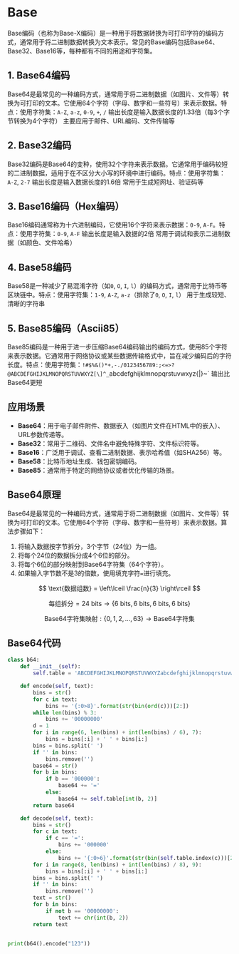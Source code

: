 # Base

Base编码（也称为Base-X编码）是一种用于将数据转换为可打印字符的编码方式，通常用于将二进制数据转换为文本表示。常见的Base编码包括Base64、Base32、Base16等，每种都有不同的用途和字符集。

## 1. Base64编码

Base64是最常见的一种编码方式，通常用于将二进制数据（如图片、文件等）转换为可打印的文本。它使用64个字符（字母、数字和一些符号）来表示数据。特点：使用字符集：`A-Z`, `a-z`, `0-9`, `+`, `/` 输出长度是输入数据长度的1.33倍（每3个字节转换为4个字符） 主要应用于邮件、URL编码、文件传输等

## 2. Base32编码

Base32编码是Base64的变种，使用32个字符来表示数据。它通常用于编码较短的二进制数据，适用于在不区分大小写的环境中进行编码。特点：使用字符集：`A-Z`, `2-7` 输出长度是输入数据长度的1.6倍 常用于生成短网址、验证码等

## 3. Base16编码（Hex编码）

Base16编码通常称为十六进制编码，它使用16个字符来表示数据：`0-9`, `A-F`。特点：使用字符集：`0-9`, `A-F` 输出长度是输入数据的2倍 常用于调试和表示二进制数据（如颜色、文件哈希）

## 4. Base58编码

Base58是一种减少了易混淆字符（如`0`, `O`, `I`, `l`）的编码方式，通常用于比特币等区块链中。特点：使用字符集：`1-9`, `A-Z`, `a-z`（排除了`0`, `O`, `I`, `l`） 用于生成较短、清晰的字符串 

## 5. Base85编码（Ascii85）

Base85编码是一种用于进一步压缩Base64编码输出的编码方式，使用85个字符来表示数据。它通常用于网络协议或某些数据传输格式中，旨在减少编码后的字符长度。特点：使用字符集：`!#$%&()*+,-./0123456789:;<=>?@ABCDEFGHIJKLMNOPQRSTUVWXYZ[\]^_`abcdefghijklmnopqrstuvwxyz{|}~` 输出比Base64更短

## 应用场景

- **Base64**：用于电子邮件附件、数据嵌入（如图片文件在HTML中的嵌入）、URL参数传递等。
- **Base32**：常用于二维码、文件名中避免特殊字符、文件标识符等。
- **Base16**：广泛用于调试、查看二进制数据、表示哈希值（如SHA256）等。
- **Base58**：比特币地址生成、钱包密钥编码。
- **Base85**：通常用于特定的网络协议或者优化传输的场景。

## Base64原理

Base64是最常见的一种编码方式，通常用于将二进制数据（如图片、文件等）转换为可打印的文本。它使用64个字符（字母、数字和一些符号）来表示数据。算法步骤如下：
1. 将输入数据按字节拆分，3个字节（24位）为一组。
2. 将每个24位的数据拆分成4个6位的部分。
3. 将每个6位的部分映射到Base64字符集（64个字符）。
4. 如果输入字节数不是3的倍数，使用填充字符`=`进行填充。

$$
\text{数据组数} = \left\lceil \frac{n}{3} \right\rceil
$$


$$
\text{每组拆分} = 24\ \text{bits} \to \{6\ \text{bits}, 6\ \text{bits}, 6\ \text{bits}, 6\ \text{bits}\}
$$

$$
\text{Base64字符集映射} : \{0, 1, 2, \dots, 63\} \to \text{Base64字符集}
$$

## Base64代码

```py
class b64:
    def __init__(self):
        self.table = 'ABCDEFGHIJKLMNOPQRSTUVWXYZabcdefghijklmnopqrstuvwxyz0123456789+/'

    def encode(self, text):
        bins = str()
        for c in text:
            bins += '{:0>8}'.format(str(bin(ord(c)))[2:])
        while len(bins) % 3:
            bins += '00000000'
        d = 1
        for i in range(6, len(bins) + int(len(bins) / 6), 7):
            bins = bins[:i] + ' ' + bins[i:]
        bins = bins.split(' ')
        if '' in bins:
            bins.remove('')
        base64 = str()
        for b in bins:
            if b == '000000':
                base64 += '='
            else:
                base64 += self.table[int(b, 2)]
        return base64

    def decode(self, text):
        bins = str()
        for c in text:
            if c == '=':
                bins += '000000'
            else:
                bins += '{:0>6}'.format(str(bin(self.table.index(c)))[2:])
        for i in range(8, len(bins) + int(len(bins) / 8), 9):
            bins = bins[:i] + ' ' + bins[i:]
        bins = bins.split(' ')
        if '' in bins:
            bins.remove('')
        text = str()
        for b in bins:
            if not b == '00000000':
                text += chr(int(b, 2))
        return text
    

print(b64().encode("123"))
```
